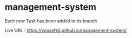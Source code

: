 # management-system

Each new Task has been added to its branch 

Live URL : https://yousefk5.github.io/management-system/
